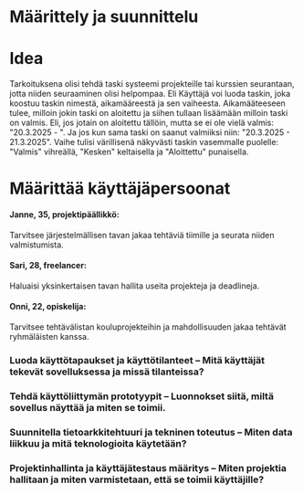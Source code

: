 # Määrittely ja suunnittelu

# Idea

Tarkoituksena olisi tehdä taski systeemi projekteille tai kurssien seurantaan, jotta niiden seuraaminen olisi helpompaa.
Eli Käyttäjä voi luoda taskin, joka koostuu taskin nimestä, aikamääreestä ja sen vaiheesta.
Aikamääteeseen tulee, milloin jokin taski on aloitettu ja siihen tullaan lisäämään milloin taski on valmis.
Eli, jos jotain on aloitettu tällöin, mutta se ei ole vielä valmis: "20.3.2025 - ".
Ja jos kun sama taski on saanut valmiiksi niin: "20.3.2025 - 21.3.2025".
Vaihe tulisi värillisenä näkyvästi taskin vasemmalle puolelle: "Valmis" vihreällä, "Kesken" keltaisella ja "Aloittettu" punaisella.

# Määrittää käyttäjäpersoonat

#### Janne, 35, projektipäällikkö: 
Tarvitsee järjestelmällisen tavan jakaa tehtäviä tiimille ja seurata niiden valmistumista.
#### Sari, 28, freelancer: 
Haluaisi yksinkertaisen tavan hallita useita projekteja ja deadlineja.
#### Onni, 22, opiskelija: 
Tarvitsee tehtävälistan kouluprojekteihin ja mahdollisuuden jakaa tehtävät ryhmäläisten kanssa.
### Luoda käyttötapaukset ja käyttötilanteet – Mitä käyttäjät tekevät sovelluksessa ja missä tilanteissa?
### Tehdä käyttöliittymän prototyypit – Luonnokset siitä, miltä sovellus näyttää ja miten se toimii.
### Suunnitella tietoarkkitehtuuri ja tekninen toteutus – Miten data liikkuu ja mitä teknologioita käytetään?
### Projektinhallinta ja käyttäjätestaus määritys – Miten projektia hallitaan ja miten varmistetaan, että se toimii käyttäjille?
